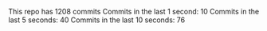 This repo has 1208 commits
Commits in the last 1 second: 10
Commits in the last 5 seconds: 40
Commits in the last 10 seconds: 76
